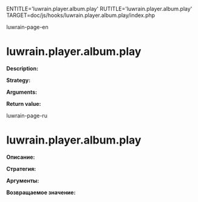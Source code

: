 
ENTITLE='luwrain.player.album.play'
RUTITLE='luwrain.player.album.play'
TARGET=doc/js/hooks/luwrain.player.album.play/index.php

luwrain-page-en

# luwrain.player.album.play

__Description:__

__Strategy:__

__Arguments:__

__Return value:__


luwrain-page-ru

# luwrain.player.album.play 

__Описание:__

__Стратегия:__

__Аргументы:__

__Возвращаемое значение:__

